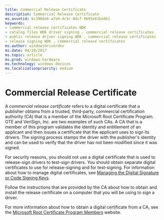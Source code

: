 ```yaml
---
title: Commercial Release Certificate
description: Commercial Release Certificate
ms.assetid: bc3966e6-a7e4-4c5c-8dcf-9b95e61ba9b1
keywords:
- commercial release certificates WDK
- catalog files WDK driver signing , commercial release certificates
- public release driver signing WDK , commercial release certificates
- release signing WDK , commercial release certificates
ms.author: windowsdriverdev
ms.date: 04/20/2017
ms.topic: article
ms.prod: windows-hardware
ms.technology: windows-devices
ms.localizationpriority: medium
---
```


# Commercial Release Certificate


A *commercial release certificate* refers to a digital certificate that a publisher obtains from a trusted, third-party, commercial certification authority (CA) that is a member of the Microsoft Root Certificate Program. GTE and VeriSign, Inc. are two examples of such CAs. A CA that is a member of this program validates the identity and entitlement of an applicant and then issues a certificate that the applicant uses to sign its drivers. The signing process stamps the driver with the publisher's identity and can be used to verify that the driver has not been modified since it was signed.

For security reasons, you should not use a digital certificate that is used to release-sign drivers to test-sign drivers. You should obtain separate digital certificates to use for release-signing and for test-signing. For information about how to manage digital certificates, see [Managing the Digital Signature or Code Signing Keys](managing-the-digital-signature-or-code-signing-keys.md).

Follow the instructions that are provided by the CA about how to obtain and install the release certificate on a computer that you will be using to sign a driver.

For more information about how to obtain a digital certificate from a CA, see the [Microsoft Root Certificate Program Members](http://go.microsoft.com/fwlink/p/?linkid=74266) website.

 

 





